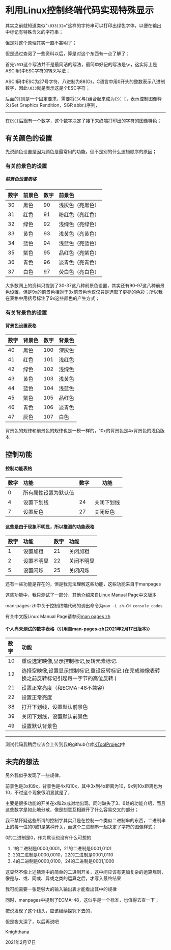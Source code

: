 <meta name="created" content="2021-02-17">

# 利用Linux控制终端代码实现特殊显示

其实之前就知道类似"`\033[32m`"这样的字符串可以打印出绿色字体，以便在输出中标记有特殊含义的字符串；

但是对这个原理其实一直不甚明了；

但是通过查阅了一些资料以后，算是对这个东西有一点了解了；

首先`\033`这个写法并不是最简洁的写法，最简单好记的写法是`\e`，这实际上是ASCII码中ESC字符的转义写法；

ASCII码中ESC为27号字符，八进制为88(O)，C语言中用0开头的整数表示八进制数字，因此`\033`就是表示这是个ESC字符；

后面的`[`则是一个固定要求，需要将`ESC`与`[`组合起来成为`ESC [`，表示控制图像释义(Set Graphics Rendition，SGR abbr.)序列，

-----------------------------------------------------------------

在`ESC[`后跟有一个数字，这个数字决定了接下来终端打印出的字符的图像特色；

## 有关颜色的设置

先说颜色设置是因为颜色是最常用的功能，倒不是别的什么逻辑顺序的原因；

### 有关前景色的设置

##### 前景色设置表格

|数字|前景色|数字|前景色|
|:---|:------|:---|:------|
|30|黑色|90|浅灰色（亮黑色）|
|31|红色|91|粉红色（亮红色）|
|32|绿色|92|浅绿色（亮绿色）|
|33|黄色|93|浅黄色（亮黄色）|
|34|蓝色|94|浅蓝色（亮蓝色）|
|35|紫色|95|品红色（亮紫色）|
|36|青色|96|淡青色（亮青色）|
|37|白色|97|荧白色（亮白色）|

大多数网上的资料只提到了30-37这八种前景色设置，其实还有90-97这八种前景色设置，但是9x的前景色相对于3x前景色也仅仅只是选取了更亮的色彩；所以我在表格中用括号标注了9x这些颜色的产生方式；

### 有关背景色的设置

#### 背景色设置表格

|数字|背景色|数字|背景色|
|:---|:----|:---|:----|
|40|黑色|100|深灰色|
|41|红色|101|浅红色|
|42|绿色|102|浅绿色|
|43|黄色|103|浅黄色|
|44|蓝色|104|浅蓝色|
|45|紫色|105|品红色|
|46|青色|106|淡青色|
|47|灰色|107|白色|

背景色的规律和前景色的规律也是一模一样的，10x的背景色是4x背景色的浅色版本

## 控制功能

#### 控制功能表格

|数字|功能|数字|功能|
|:---|:---|:---|---|
|0|所有属性设置为默认值|
|4|设置下划线|24|关闭下划线|
|7|设置反色|27|关闭反色|

#### 这些是由于现象不明显，所以推测的功能表格

|数字|功能|数字|功能|
|:---|:---|:---|:---|
|1|设置加粗|21|关闭加粗|
|2|设置不明显|22|关闭不明显|
|5|设置闪烁|25|关闭闪烁|

还有一些功能是存在的，但是我无法理解这些功能，这些功能来自于manpages

这些功能中，我只测试了一部分，其他介绍来自Linux Manual Page中文版本

man-pages-zh中关于控制终端代码的调出命令为`man -L zh-CN console_codes`

有关中文版Linux Manual Page请参阅[man pages zh](https://github.com/man-pages-zh/manpages-zh)

#### 个人尚未测试的数字表格（引用自man-pages-zh(2021年2月17日版本)）


|数字|功能|
|:---|:----|
|10|重设选定映像,显示控制标记,反转元素标记.|
|12|选择空映像,设置显示控制标记,重设反转标记.(在完成映像表转换之前反转标记引起每一字节的高位反转.)|
|21|设置正常亮度（和ECMA-48不兼容）|
|22|设置正常亮度|
|38|打开下划线，设置默认前景色|
|39|关闭下划线，设置默认前景色|
|49|设置默认背景色|

---------------------------------------------------

测试代码我稍后应该会上传到我的github仓库[KToolProject](https://github.com/Knighthana/KToolProject)中


## 未完的想法

另外我似乎发现了一些规律，

前景色是3x和9x，背景色是4x和10x，其中3x到4x距离为10，9x到10x距离也为10，不过这个现象很明显就是了，

主要是很多功能的开关在x和2x成对地出现，同时缺失了3、6处的功能介绍，而且这些数字是如此地分散，像是刻意互相避开了什么容易交叉的部分；

我不禁怀疑这些所谓的控制字其实只是在控制一个类似二进制串的东西，二进制串上的每一位的0或1是某种开关，而这个二进制串一起决定了字符的图像样式；

0的二进制是0，作为默认也没有什么可想的

1. 1的二进制是0000,0001，21的二进制是0001,0101
2. 2的二进制是0000,0010，22的二进制是0001,0110
3. 4的二进制是0000,0100，24的二进制是0001,1000

这显然不像上述猜测中的简单的二进制开关，这中间应该有更加复杂的运算规则，像是与、或、同或、异或之类的运算之后，才写入最终结果

我可能需要一张足够大的输入输出表才能看出其中的规律

同时，manpages中提到了ECMA-48，这似乎是一个标准，也值得去查一下；

按说发现了这个线头，应该继续探究下去的，

但是夜太深了，以后再说吧

Knighthana

2021年2月17日
